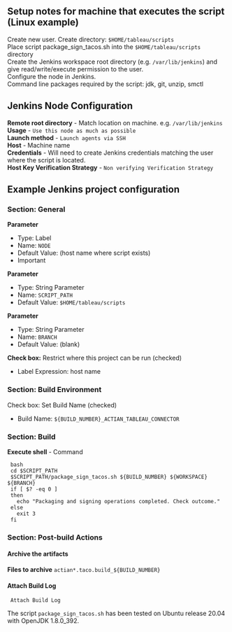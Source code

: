 ## Setup notes for machine that executes the script (Linux example)
Create new user.
Create directory: `$HOME/tableau/scripts`  
Place script package_sign_tacos.sh into the `$HOME/tableau/scripts` directory  
Create the Jenkins workspace root directory (e.g. `/var/lib/jenkins`) and give read/write/execute permission to the user.  
Configure the node in Jenkins.  
Command line packages required by the script: jdk, git, unzip, smctl  

## Jenkins Node Configuration

**Remote root directory** - Match location on machine. e.g. `/var/lib/jenkins`  
**Usage** - `Use this node as much as possible`  
**Launch method** - `Launch agents via SSH`  
**Host** - Machine name  
**Credentials** - Will need to create Jenkins credentials matching the user where the script is located.  
**Host Key Verification Strategy** - `Non verifying Verification Strategy`  

## Example Jenkins project configuration

### Section: General

**Parameter**  
 - Type: Label
 - Name: `NODE`
 - Default Value: (host name where script exists)
 - Important

**Parameter**  
 - Type: String Parameter
 - Name: `SCRIPT_PATH`
 - Default Value: `$HOME/tableau/scripts`

**Parameter**  
 - Type: String Parameter
 - Name: `BRANCH`
 - Default Value: (blank)

**Check box:** Restrict where this project can be run (checked)
 - Label Expression: host name

### Section: Build Environment

Check box: Set Build Name (checked)
 - Build Name: `${BUILD_NUMBER}_ACTIAN_TABLEAU_CONNECTOR`

### Section: Build

**Execute shell** - Command  

     bash  
     cd $SCRIPT_PATH  
     $SCRIPT_PATH/package_sign_tacos.sh ${BUILD_NUMBER} ${WORKSPACE} ${BRANCH}  
     if [ $? -eq 0 ]  
     then  
       echo "Packaging and signing operations completed. Check outcome."  
     else  
       exit 3  
     fi  

### Section: Post-build Actions

#### Archive the artifacts  

**Files to archive**  `actian*.taco.build_${BUILD_NUMBER}`

#### Attach Build Log

     Attach Build Log

The script `package_sign_tacos.sh` has been tested on Ubuntu release 20.04 with OpenJDK 1.8.0_392.
